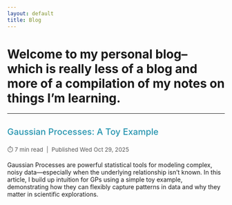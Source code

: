```yaml
---
layout: default
title: Blog
---
```


<h1>
  Welcome to my personal blog– which is really less of a blog and more of a compilation of my notes on things I’m learning.
</h1>

<hr>

<div class="blog-entry" style="margin-bottom:2em;">

  <h3 style="font-size: 1.45em; font-weight: 500;">
    <a href="blog/gps/gp-toy-example.html" style="text-decoration:none; color:#2594af;">
      Gaussian Processes: A Toy Example
    </a>
  </h3>
  
  <div style="font-size: 0.95em; color: #595959;">
    <span>⏱️ 7 min read</span> &nbsp;|&nbsp; <span>Published Wed Oct 29, 2025</span>
  </div>
  
  <p style="margin-top:1em;">
    Gaussian Processes are powerful statistical tools for modeling complex, noisy data—especially when the underlying relationship isn’t known. In this article, I build up intuition for GPs using a simple toy example, demonstrating how they can flexibly capture patterns in data and why they matter in scientific explorations.
  </p>
  
</div>
